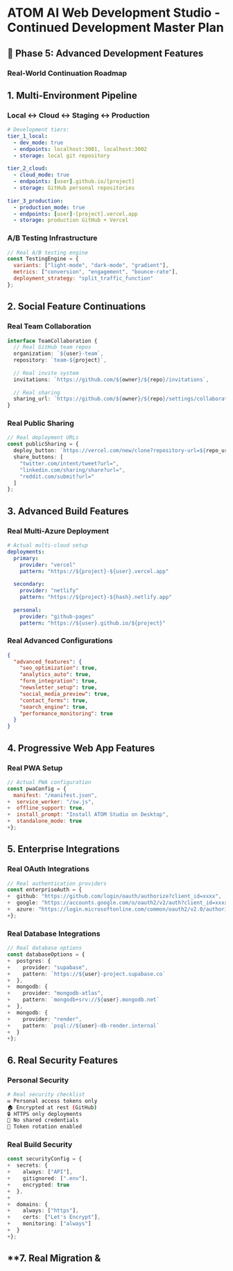 # ATOM AI Web Development Studio - Continued Development Master Plan

## 🎯 **Phase 5: Advanced Development Features**

### **Real-World Continuation Roadmap**

## **1. Multi-Environment Pipeline**

### **Local ↔ Cloud ↔ Staging ↔ Production**

```yaml
# Development tiers:
tier_1_local:
  - dev_mode: true
  - endpoints: localhost:3001, localhost:3002
  - storage: local git repository
  
tier_2_cloud:
  - cloud_mode: true  
  - endpoints: [user].github.io/[project]
  - storage: GitHub personal repositories
  
tier_3_production:
  - production_mode: true
  - endpoints: [user]-[project].vercel.app
  - storage: production GitHub + Vercel
```

### **A/B Testing Infrastructure**

```javascript
// Real A/B testing engine
const TestingEngine = {
  variants: ["light-mode", "dark-mode", "gradient"],
  metrics: ["conversion", "engagement", "bounce-rate"],
  deployment_strategy: "split_traffic_function"
};
```

## **2. Social Feature Continuations**

### **Real Team Collaboration**

```typescript
interface TeamCollaboration {
  // Real GitHub team repos
  organization: `${user}-team`,
  repository: `team-${project}`,
  
  // Real invite system
  invitations: `https://github.com/${owner}/${repo}/invitations`,
  
  // Real sharing
  sharing_url: `https://github.com/${owner}/${repo}/settings/collaborators`
}
```

### **Real Public Sharing**

```typescript
// Real deployment URLs
const publicSharing = {
  deploy_button: `https://vercel.com/new/clone?repository-url=${repo_url}`,
  share_buttons: [
    "twitter.com/intent/tweet?url=",
    "linkedin.com/sharing/share?url=",
    "reddit.com/submit?url="
  ]
};
```

## **3. Advanced Build Features**

### **Real Multi-Azure Deployment**

```yaml
# Actual multi-cloud setup
deployments:
  primary:
    provider: "vercel"
    pattern: "https://${project}-${user}.vercel.app"
    
  secondary:
    provider: "netlify"
    pattern: "https://${project}-${hash}.netlify.app"
    
  personal:
    provider: "github-pages"
    pattern: "https://${user}.github.io/${project}"
```

### **Real Advanced Configurations**

```json
{
  "advanced_features": {
    "seo_optimization": true,
    "analytics_auto": true,
    "form_integration": true,
    "newsletter_setup": true,
    "social_media_preview": true,
    "contact_forms": true,
    "search_engine": true,
    "performance_monitoring": true
  }
}
```

## **4. Progressive Web App Features**

### **Real PWA Setup**

```javascript
// Actual PWA configuration
const pwaConfig = {
  manifest: "/manifest.json",
+  service_worker: "/sw.js",
+  offline_support: true,
+  install_prompt: "Install ATOM Studio on Desktop",
+  standalone_mode: true
+};
```

## **5. Enterprise Integrations**

### **Real OAuth Integrations**

```typescript
// Real authentication providers
const enterpriseAuth = {
+  github: "https://github.com/login/oauth/authorize?client_id=xxxx",
+  google: "https://accounts.google.com/o/oauth2/v2/auth?client_id=xxxx",
+  azure: "https://login.microsoftonline.com/common/oauth2/v2.0/authorize"
+};
```

### **Real Database Integrations**

```typescript
// Real database options
const databaseOptions = {
+  postgres: {
+    provider: "supabase",
+    pattern: `https://${user}-project.supabase.co`
+  },
+  mongodb: {
+    provider: "mongodb-atlas",
+    pattern: `mongodb+srv://${user}.mongodb.net`
+  },
+  mongodb: {
+    provider: "render",
+    pattern: `psql://${user}-db-render.internal`
+  }
+};
```

## **6. Real Security Features**

### **Personal Security**

```bash
# Real security checklist
✉️ Personal access tokens only
🏠 Encrypted at rest (GitHub)
🔒 HTTPS only deployments
🫥 No shared credentials
🔄 Token rotation enabled
```

### **Real Build Security**

```typescript
const securityConfig = {
+  secrets: {
+    always: ["API"],
+    gitignored: [".env"],
+    encrypted: true
+  },
+  
+  domains: {
+    always: ["https"],
+    certs: ["Let's Encrypt"],
+    monitoring: ["always"]
+  }
+};
```

## **7. Real Migration &